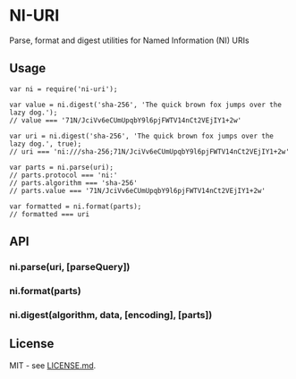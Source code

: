 
NI-URI
======

Parse, format and digest utilities for Named Information (NI) URIs

Usage
-----

    var ni = require('ni-uri');

    var value = ni.digest('sha-256', 'The quick brown fox jumps over the lazy dog.');
    // value === '71N/JciVv6eCUmUpqbY9l6pjFWTV14nCt2VEjIY1+2w'

    var uri = ni.digest('sha-256', 'The quick brown fox jumps over the lazy dog.', true);
    // uri === 'ni:///sha-256;71N/JciVv6eCUmUpqbY9l6pjFWTV14nCt2VEjIY1+2w'

    var parts = ni.parse(uri);
    // parts.protocol === 'ni:'
    // parts.algorithm === 'sha-256'
    // parts.value === '71N/JciVv6eCUmUpqbY9l6pjFWTV14nCt2VEjIY1+2w'

    var formatted = ni.format(parts);
    // formatted === uri
    
API
---

### ni.parse(uri, [parseQuery])
### ni.format(parts)
### ni.digest(algorithm, data, [encoding], [parts])

License
-------

MIT - see [LICENSE.md](./LICENSE.md).
